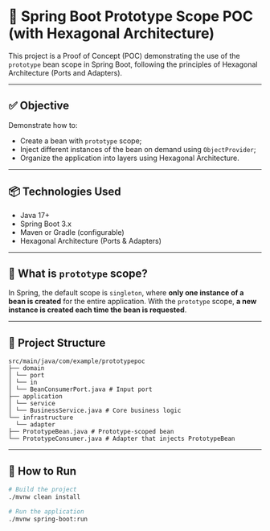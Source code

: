 # 🧪 Spring Boot Prototype Scope POC (with Hexagonal Architecture)

This project is a Proof of Concept (POC) demonstrating the use of the `prototype` bean scope in Spring Boot, following the principles of Hexagonal Architecture (Ports and Adapters).

---

## ✅ Objective

Demonstrate how to:

- Create a bean with `prototype` scope;
- Inject different instances of the bean on demand using `ObjectProvider`;
- Organize the application into layers using Hexagonal Architecture.

---

## 📦 Technologies Used

- Java 17+
- Spring Boot 3.x
- Maven or Gradle (configurable)
- Hexagonal Architecture (Ports & Adapters)

---

## 🧠 What is `prototype` scope?

In Spring, the default scope is `singleton`, where **only one instance of a bean is created** for the entire application. With the `prototype` scope, **a new instance is created each time the bean is requested**.

---

## 📁 Project Structure

```
src/main/java/com/example/prototypepoc
├── domain
│ └── port
│ └── in
│ └── BeanConsumerPort.java # Input port
├── application
│ └── service
│ └── BusinessService.java # Core business logic
└── infrastructure
  └── adapter
├── PrototypeBean.java # Prototype-scoped bean
└── PrototypeConsumer.java # Adapter that injects PrototypeBean
```

---

## 🚀 How to Run

```bash
# Build the project
./mvnw clean install

# Run the application
./mvnw spring-boot:run

